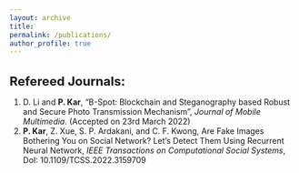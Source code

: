 ```yaml
---
layout: archive
title: 
permalink: /publications/
author_profile: true
---
```

<h1 style="font-size:22px">Refereed Journals:</h1>
<ol>
  <li>D. Li and <b>P. Kar</b>, “B-Spot: Blockchain and Steganography based Robust and Secure Photo Transmission Mechanism”, <i>Journal of Mobile Multimedia</i>. (Accepted on 23rd March 2022)</li>
  <li><b>P. Kar</b>, Z. Xue, S. P. Ardakani, and C. F. Kwong, Are Fake Images Bothering You on Social Network? Let’s Detect Them Using Recurrent Neural Network, <i>IEEE Transactions on Computational Social Systems</i>, DoI: 10.1109/TCSS.2022.3159709</li>
</ol>
  
